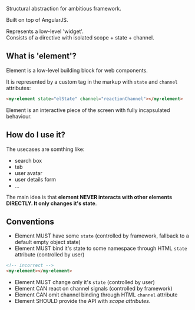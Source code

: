 Structural abstraction for ambitious framework.

Built on top of AngularJS.

Represents a low-level 'widget'.  
Consists of a directive with isolated scope + state + channel.


## What is 'element'?

Element is a low-level building block for web components.

It is represented by a custom tag in the markup with `state` and `channel` attributes:

```html
<my-element state="elState" channel="reactionChannel"></my-element>
```

Element is an interactive piece of the screen with fully incapsulated behaviour.

## How do I use it?

The usecases are somthing like:
- search box
- tab
- user avatar
- user details form 
- ...

The main idea is that **element NEVER interacts with other elements DIRECTLY. It only changes it's state**.

## Conventions
* Element MUST have some `state` (controlled by framework, fallback to a default empty object state)
* Element MUST bind it's state to some namespace through HTML `state` attribute (controlled by user)  
```html
<!-- incorrect -->
<my-element></my-element>
```
* Element MUST change only it's `state` (controlled by user)
* Element CAN react on channel signals (controlled by framework)
* Element CAN omit channel binding through HTML `channel` attribute
* Element SHOULD provide the API with *scope attributes*.
